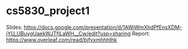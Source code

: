 # cs5830_project1

Slides: https://docs.google.com/presentation/d/1AWiWmXhdPfEnsXDM-jYU_UBuygUaekWJTfjLaWH__Cw/edit?usp=sharing
Report: https://www.overleaf.com/read/bjfvxmhhhthk
